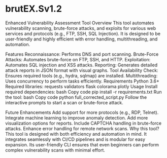 # brutEX.Sv1.2

Enhanced Vulnerability Assessment Tool
Overview
This tool automates vulnerability scanning, brute-force attacks, and exploits for various web services and protocols (e.g., FTP, SSH, SQL Injection). It is designed to be user-friendly and highly efficient with error handling, multithreading, and automation.

Features
Reconnaissance: Performs DNS and port scanning.
Brute-Force Attacks: Automates brute-force on FTP, SSH, and HTTP.
Exploitation: Automates SQL injection and XSS attacks.
Reporting: Generates detailed attack reports in JSON format with visual graphs.
Tool Availability Check: Ensures required tools (e.g., hydra, sqlmap) are installed.
Multithreading: Uses concurrency to perform tasks efficiently.
Requirements
Python 3.6+
Required libraries:
requests
validators
flask
colorama
plotly
Usage
Install required dependencies:
bash
Copy code
pip install -r requirements.txt
Run the tool:
bash
Copy code
python full_corrected_script.py
Follow the interactive prompts to start a scan or brute-force attack.

Future Enhancements
Add support for more protocols (e.g., RDP, Telnet).
Integrate machine learning to improve anomaly detection.
Add more visualization options for reports.
Include CAPTCHA handling in brute-force attacks.
Enhance error handling for remote network scans.
Why this tool?
This tool is designed with both efficiency and automation in mind. It integrates seamlessly with CI/CD pipelines and is modular for easy expansion. Its user-friendly CLI ensures that even beginners can perform complex vulnerability scans with minimal effort.
